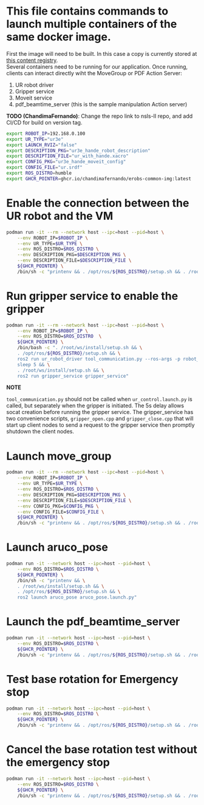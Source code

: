 # This file contains commands to launch multiple containers of the same docker image.
First the image will need to be built. In this case a copy is currently stored at 
[this content registry](ghcr.io/chandimafernando/erobs-common-img:latest).  
Several containers need to be running for our application. Once running, clients can interact directly wiht the MoveGroup or PDF Action Server:
1. UR robot driver
2. Gripper service
3. Moveit service
4. pdf_beamtime_server (this is the sample manipulation Action server)

**TODO (ChandimaFernando)**: Change the repo link to nsls-II repo, and add CI/CD for build on version tag.

```bash
export ROBOT_IP=192.168.0.100
export UR_TYPE="ur3e"
export LAUNCH_RVIZ="false"
export DESCRIPTION_PKG="ur3e_hande_robot_description"
export DESCRIPTION_FILE="ur_with_hande.xacro"
export CONFIG_PKG="ur3e_hande_moveit_config"
export CONFIG_FILE="ur.srdf"
export ROS_DISTRO=humble
export GHCR_POINTER=ghcr.io/chandimafernando/erobs-common-img:latest
```

# Enable the connection between the UR robot and the VM
```bash
podman run -it --rm --network host --ipc=host --pid=host \
    --env ROBOT_IP=$ROBOT_IP \
    --env UR_TYPE=$UR_TYPE \
    --env ROS_DISTRO=$ROS_DISTRO \
    --env DESCRIPTION_PKG=$DESCRIPTION_PKG \
    --env DESCRIPTION_FILE=$DESCRIPTION_FILE \
    ${GHCR_POINTER} \
    /bin/sh -c "printenv && . /opt/ros/${ROS_DISTRO}/setup.sh && . /root/ws/install/setup.sh && ros2 launch ur_robot_driver ur_control.launch.py ur_type:=${UR_TYPE} robot_ip:=${ROBOT_IP} description_package:=${DESCRIPTION_PKG} description_file:=${DESCRIPTION_FILE} launch_rviz:=${LAUNCH_RVIZ} tool_voltage:=24"
```

# Run gripper service to enable the gripper 
```bash
podman run -it --rm --network host --ipc=host --pid=host \
    --env ROBOT_IP=$ROBOT_IP \
    --env ROS_DISTRO=$ROS_DISTRO  \
    ${GHCR_POINTER} \
    /bin/bash -c ". /root/ws/install/setup.sh && \
    . /opt/ros/${ROS_DISTRO}/setup.sh && \
    ros2 run ur_robot_driver tool_communication.py --ros-args -p robot_ip:=${ROBOT_IP} & \
    sleep 5 && \
    . /root/ws/install/setup.sh && \
    ros2 run gripper_service gripper_service"
```

**NOTE**

`tool_communication.py` should not be called when `ur_control.launch.py` is called, but separately when the gripper is initiated.  The 5s delay allows socat creation before running the gripper service. 
The gripper_service has two convenience scripts, `gripper_open.cpp` and `gripper_close.cpp` that will start up client nodes to send a request to the gripper service then promptly shutdown the client nodes.


# Launch move_group
```bash
podman run -it --rm --network host --ipc=host --pid=host \
    --env ROBOT_IP=$ROBOT_IP \
    --env UR_TYPE=$UR_TYPE \
    --env ROS_DISTRO=$ROS_DISTRO \
    --env DESCRIPTION_PKG=$DESCRIPTION_PKG \
    --env DESCRIPTION_FILE=$DESCRIPTION_FILE \
    --env CONFIG_PKG=$CONFIG_PKG \
    --env CONFIG_FILE=$CONFIG_FILE \
    ${GHCR_POINTER} \
    /bin/sh -c "printenv && . /opt/ros/${ROS_DISTRO}/setup.sh && . /root/ws/install/setup.sh && ros2 launch ur_moveit_config ur_moveit.launch.py ur_type:=${UR_TYPE} launch_rviz:=${LAUNCH_RVIZ} description_package:=${DESCRIPTION_PKG}  launch_servo:=false description_file:=${DESCRIPTION_FILE} moveit_config_package:=${CONFIG_PKG} moveit_config_file:=${CONFIG_FILE}"
```
# Launch aruco_pose 
```bash
podman run -it --network host --ipc=host --pid=host \
    --env ROS_DISTRO=$ROS_DISTRO \
    ${GHCR_POINTER} \
    /bin/sh -c "printenv && \
    . /root/ws/install/setup.sh && \
    . /opt/ros/${ROS_DISTRO}/setup.sh && \
    ros2 launch aruco_pose aruco_pose.launch.py"
```

# Launch the pdf_beamtime_server
```bash
podman run -it --network host --ipc=host --pid=host \
    --env ROS_DISTRO=$ROS_DISTRO \
    ${GHCR_POINTER} \
    /bin/sh -c "printenv && . /opt/ros/${ROS_DISTRO}/setup.sh && . /root/ws/install/setup.sh && ros2 launch pdf_beamtime pdf_beamtime.launch.py"
```

# Test base rotation for Emergency stop
```bash
podman run -it --network host --ipc=host --pid=host \
    --env ROS_DISTRO=$ROS_DISTRO \
    ${GHCR_POINTER} \
    /bin/sh -c "printenv && . /opt/ros/${ROS_DISTRO}/setup.sh && . /root/ws/install/setup.sh && ros2 action send_goal pdf_beamtime_action_server pdf_beamtime_interfaces/action/PickPlaceControlMsg '{pickup_approach: [1.571, -1.571, 0.0, -1.571, 0.0, 0.0]}'"
```

# Cancel the base rotation test without the emergency stop
```bash
podman run -it --network host --ipc=host --pid=host \
    --env ROS_DISTRO=$ROS_DISTRO \
    ${GHCR_POINTER} \
    /bin/sh -c "printenv && . /opt/ros/${ROS_DISTRO}/setup.sh && . /root/ws/install/setup.sh && ros2 action send_goal pdf_beamtime_action_server pdf_beamtime_interfaces/action/PickPlaceControlMsg {pickup_approach: [1.571, -1.571, 0.0, -1.571, 0.0, 0.0,]} --cancel"
```
